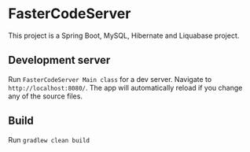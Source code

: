# FasterCodeServer

This project is a Spring Boot, MySQL, Hibernate and Liquabase project.

## Development server

Run `FasterCodeServer Main class` for a dev server. Navigate to `http://localhost:8080/`. The app will automatically reload if you change any of the source files.

## Build

Run `gradlew clean build`
